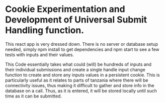 # Cookie Experimentation and Development of Universal Submit Handling function.

This react app is very dressed down. There is no server or database setup needed, simply npm install to get dependencies and npm start to see a few tests with inputs and their values.

This Code essentially takes what could (will) be hundreds of inputs and their individual submissions and create a single handle input change function to create and store any inputs values in a persistent cookie. This is particularly useful as it relates to parts of tanzania where there will be connectivity issues, thus making it difficult to gather and store info in the database on a call. Thus, as it is entered, it will be stored locally until such time as it can be submitted.